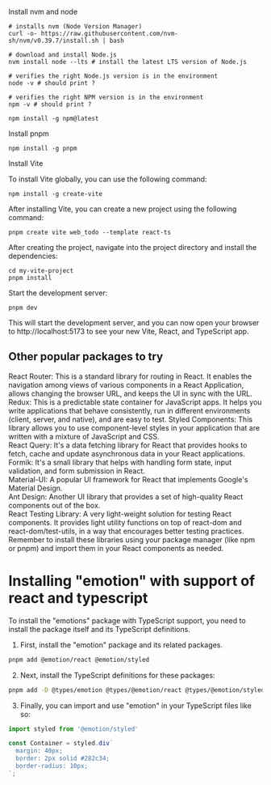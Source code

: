 
Install nvm and node

```
# installs nvm (Node Version Manager)
curl -o- https://raw.githubusercontent.com/nvm-sh/nvm/v0.39.7/install.sh | bash

# download and install Node.js
nvm install node --lts # install the latest LTS version of Node.js

# verifies the right Node.js version is in the environment
node -v # should print ?

# verifies the right NPM version is in the environment
npm -v # should print ?
```

```
npm install -g npm@latest
```

Install pnpm

```
npm install -g pnpm
```

Install Vite

To install Vite globally, you can use the following command:
```
npm install -g create-vite
```

After installing Vite, you can create a new project using the following command:
```
pnpm create vite web_todo --template react-ts
```

After creating the project, navigate into the project directory and install the dependencies:
```
cd my-vite-project
pnpm install
```

Start the development server:
```
pnpm dev
``` 
This will start the development server, and you can 
now open your browser to http://localhost:5173 to see your new Vite, React, and TypeScript app.

## Other popular packages to try

React Router: This is a standard library for routing in React. It enables the navigation among views of various components in a React Application, allows changing the browser URL, and keeps the UI in sync with the URL.  
Redux: This is a predictable state container for JavaScript apps. It helps you write applications that behave consistently, run in different environments (client, server, and native), and are easy to test.
Styled Components: This library allows you to use component-level styles in your application that are written with a mixture of JavaScript and CSS.  
React Query: It's a data fetching library for React that provides hooks to fetch, cache and update asynchronous data in your React applications.  
Formik: It's a small library that helps with handling form state, input validation, and form submission in React.  
Material-UI: A popular UI framework for React that implements Google's Material Design.  
Ant Design: Another UI library that provides a set of high-quality React components out of the box.  
React Testing Library: A very light-weight solution for testing React components. It provides light utility functions on top of react-dom and react-dom/test-utils, in a way that encourages better testing practices.  
Remember to install these libraries using your package manager (like npm or pnpm) and import them in your React components as needed.

# Installing "emotion" with support of react and typescript

To install the "emotions" package with TypeScript support, you need to install the package itself and its TypeScript definitions. 


1. First, install the "emotion" package and its related packages.

```bash
pnpm add @emotion/react @emotion/styled
```

2. Next, install the TypeScript definitions for these packages:

```bash
pnpm add -D @types/emotion @types/@emotion/react @types/@emotion/styled
```

3. Finally, you can import and use "emotion" in your TypeScript files like so:

```typescript
import styled from '@emotion/styled'

const Container = styled.div`
  margin: 40px;
  border: 2px solid #282c34;
  border-radius: 10px;
`;
```


